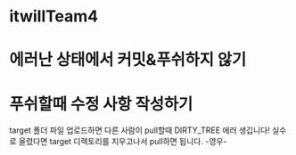 # itwillTeam4
# 에러난 상태에서 커밋&푸쉬하지 않기
# 푸쉬할때 수정 사항 작성하기


target 폴더 파일 업로드하면 다른 사람이 pull할때 DIRTY_TREE 에러 생깁니다!
실수로 올렸다면 target 디렉토리를 지우고나서 pull하면 됩니다. -영우-

